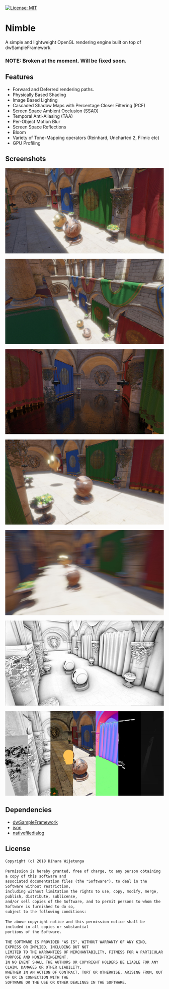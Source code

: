 [![License: MIT](https://img.shields.io/packagist/l/doctrine/orm.svg)](https://opensource.org/licenses/MIT)

# Nimble
A simple and lightweight OpenGL rendering engine built on top of dwSampleFramework.

### NOTE: Broken at the moment. Will be fixed soon.

## Features
* Forward and Deferred rendering paths.
* Physically Based Shading
* Image Based Lighting
* Cascaded Shadow Maps with Percentage Closer Filtering (PCF)
* Screen Space Ambient Occlusion (SSAO)
* Temporal Anti-Aliasing (TAA)
* Per-Object Motion Blur
* Screen Space Reflections
* Bloom
* Variety of Tone-Mapping operators (Reinhard, Uncharted 2, Filmic etc)
* GPU Profiling

## Screenshots

![Nimble](data/main1.jpg)

![Nimble](data/main2.jpg)

![Nimble](data/ssr.jpg)

![Nimble](data/mb1.jpg)

![Nimble](data/mb2.jpg)

![Nimble](data/ssao.jpg)

![Nimble](data/deferred.jpg)

## Dependencies
* [dwSampleFramework](https://github.com/diharaw/dwSampleFramework) 
* [json](https://github.com/nlohmann/json) 
* [nativefiledialog](https://github.com/mlabbe/nativefiledialog)

## License
```
Copyright (c) 2018 Dihara Wijetunga

Permission is hereby granted, free of charge, to any person obtaining a copy of this software and 
associated documentation files (the "Software"), to deal in the Software without restriction, 
including without limitation the rights to use, copy, modify, merge, publish, distribute, sublicense,
and/or sell copies of the Software, and to permit persons to whom the Software is furnished to do so, 
subject to the following conditions:

The above copyright notice and this permission notice shall be included in all copies or substantial
portions of the Software.

THE SOFTWARE IS PROVIDED "AS IS", WITHOUT WARRANTY OF ANY KIND, EXPRESS OR IMPLIED, INCLUDING BUT NOT 
LIMITED TO THE WARRANTIES OF MERCHANTABILITY, FITNESS FOR A PARTICULAR PURPOSE AND NONINFRINGEMENT. 
IN NO EVENT SHALL THE AUTHORS OR COPYRIGHT HOLDERS BE LIABLE FOR ANY CLAIM, DAMAGES OR OTHER LIABILITY,
WHETHER IN AN ACTION OF CONTRACT, TORT OR OTHERWISE, ARISING FROM, OUT OF OR IN CONNECTION WITH THE 
SOFTWARE OR THE USE OR OTHER DEALINGS IN THE SOFTWARE.
```